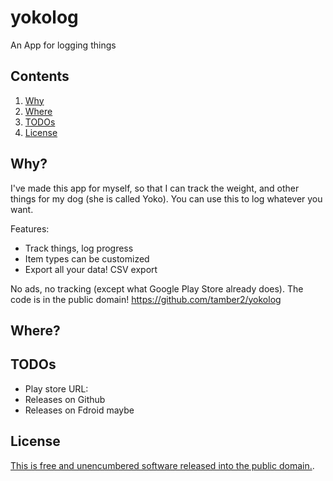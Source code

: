 # yokolog
An App for logging things

## Contents

1. [Why](#Why)
1. [Where](#Where)
1. [TODOs](#TODOs)
1. [License](#license)

## Why?
I've made this app for myself, so that I can track the weight, and other things for my dog (she is called Yoko).
You can use this to log whatever you want.

Features:
- Track things, log progress
- Item types can be customized
- Export all your data! CSV export

No ads, no tracking (except what Google Play Store already does).
The code is in the public domain!
https://github.com/tamber2/yokolog

## Where?


## TODOs
- Play store URL: 
- Releases on Github
- Releases on Fdroid maybe

## License
[This is free and unencumbered software released into the public domain.](/LICENSE).